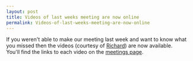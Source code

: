 ```yaml
---
layout: post
title: Videos of last weeks meeting are now online
permalink: Videos-of-last-weeks-meeting-are-now-online
---
```


If you weren't able to make our meeting last week and want to know what you missed then the videos (courtesy of [Richard](http://twitter.com/igneoussoftware)) are now available.  
You'll find the links to each video on the [meetings page](https://mrlacey.github.io/winappsldn/meetings.html).

